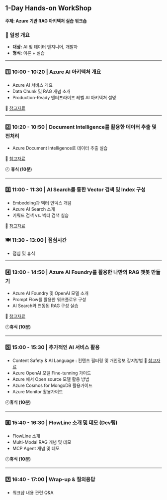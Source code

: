 ## 1-Day Hands-on WorkShop

**주제: Azure 기반 RAG 아키텍처 실습 워크숍**

### 📅 일정 개요

- **대상:** AI 및 데이터 엔지니어, 개발자  
- **형식:** 이론 + 실습  

---

### 1️⃣ 10:00 - 10:20 | Azure AI 아키텍처 개요

- Azure AI 서비스 개요
- Data Chunk 및 RAG 개념 소개  
- Production-Ready 엔터프라이즈 레벨 AI 아키텍처 설명  

🔗 [참고자료](https://breezy-viscount-f8a.notion.site/Azure-AI-1d5a993dcec780778abed732d8038d78?pvs=4)

---

### 2️⃣ 10:20 - 10:50 | Document Intelligence를 활용한 데이터 추출 및 전처리

- Azure Document Intelligence로 데이터 추출 실습

🔗 [참고자료](https://breezy-viscount-f8a.notion.site/Document-Intelligence-1b8a993dcec780d28119efd3eb545ee9)


🕘 **휴식 (10분)**

---

### 3️⃣ 11:00 - 11:30 | AI Search를 통한 Vector 검색 및 Index 구성

- Embedding과 벡터 인덱스 개념  
- Azure AI Search 소개  
- 키워드 검색 vs. 벡터 검색 실습  

🔗 [참고자료](https://breezy-viscount-f8a.notion.site/AI-Search-Vector-Index-1b8a993dcec78008a190faf7beb91057)

### 🍽 11:30 - 13:00 | 점심시간

- 점심 및 휴식  

---

### 4️⃣ 13:00 - 14:50 | Azure AI Foundry를 활용한 나만의 RAG 챗봇 만들기

- Azure AI Foundry 및 OpenAI 모델 소개  
- Prompt Flow를 활용한 워크플로우 구성  
- AI Search와 연동된 RAG 구성 실습

🔗 [참고자료](https://breezy-viscount-f8a.notion.site/AI-Foundry-RAG-HOL-1f3a993dcec780e08df9d62202ab1c81)
  
🕘**휴식 (10분)**

---

### 5️⃣ 15:00 - 15:30 | 추가적인 AI 서비스 활용

- Content Safety & AI Language : 컨텐츠 필터링 및 개인정보 감지방법 🔗 [참고자료](https://www.notion.so/Content-Safety-AI-Language-1d9a993dcec7801d9243c2c193c1169a?pvs=4)
- Azure OpenAI 모델 Fine-tunning 가이드
- Azure 에서 Open source 모델 활용 방법
- Azure Cosmos for MongoDB 활용가이드
- Azure Monitor 활용가이드


🕘**휴식 (10분)**

---

### 6️⃣ 15:40 - 16:30 | FlowLine 소개 및 데모 (Dev팀)

- FlowLine 소개
- Multi-Modal RAG 개념 및 데모
- MCP Agent 개념 및 데모

🕘**휴식 (10분)**

---

### 7️⃣ 16:40 - 17:00 | Wrap-up & 질의응답

- 워크샵 내용 관련 Q&A
